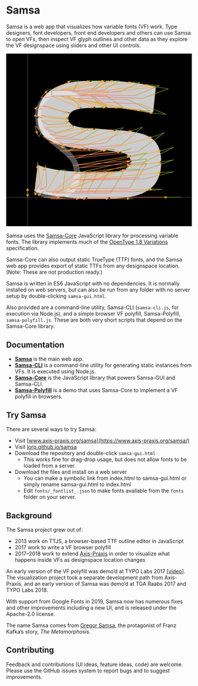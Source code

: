 # Samsa

Samsa is a web app that visualizes how variable fonts (VF) work. Type designers, font developers, front end developers and others can use Samsa to open VFs, then inspect VF glyph outlines and other data as they explore the VF designspace using sliders and other UI controls.

![Mutator](screenshots/20191119%20Mutator%20S.png?raw=true)

Samsa uses the [Samsa-Core](docs/samsa-core.md) JavaScript library for processing variable fonts. The library implements much of the [OpenType 1.8 Variations](https://docs.microsoft.com/en-us/typography/opentype/spec/otvaroverview) specification.

Samsa-Core can also output static TrueType (TTF) fonts, and the Samsa web app provides export of static TTFs from any designspace location. (Note: These are not production ready.)

Samsa is written in ES6 JavaScript with no dependencies. It is normally installed on web servers, but can also be run from any folder with no server setup by double-clicking `samsa-gui.html`.

Also provided are a command-line utility, Samsa-CLI (`samsa-cli.js`, for execution via Node.js), and a simple browser VF polyfill, Samsa-Polyfill, `samsa-polyfill.js`. These are both very short scripts that depend on the Samsa-Core library.

## Documentation

* [**Samsa**](docs/samsa-gui.md) is the main web app.
* [**Samsa-CLI**](docs/samsa-cli.md) is a command-line utility for generating static instances from VFs. It is executed using Node.js.
* [**Samsa-Core**](docs/samsa-core.md) is the JavaScript library that powers Samsa-GUI and Samsa-CLI.
* [**Samsa-Polyfill**](docs/samsa-polyfill.md) is a demo that uses Samsa-Core to implement a VF polyfill in browsers.

## Try Samsa

There are several ways to try Samsa:

* Visit [www.axis-praxis.org/samsa](https://www.axis-praxis.org/samsa/)
* Visit [lorp.github.io/samsa](https://lorp.github.io/samsa/src/samsa-gui.html)
* Download the repository and double-click `samsa-gui.html`
	* This works fine for drag-drop usage, but does not allow fonts to be loaded from a server.
* Download the files and install on a web server
	* You can make a symbolic link from index.html to samsa-gui.html or simply rename samsa-gui.html to index.html
	* Edit `fonts/_fontlist_.json` to make fonts available from the `fonts` folder on your server.

## Background

The Samsa project grew out of:

* 2013 work on TTJS, a browser-based TTF outline editor in JavaScript
* 2017 work to write a VF browser polyfill
* 2017–2018 work to extend [Axis-Praxis](https://www.axis-praxis.org) in order to visualize what happens inside VFs as designspace location changes

An early version of the VF polyfill was demo’d at TYPO Labs 2017 [[video](https://www.youtube.com/watch?v=16QIZrRxafY&t=45m16s)]. The visualization project took a separate development path from Axis-Praxis, and an early version of Samsa was demo’d at TGA Raabs 2017 and TYPO Labs 2018.

With support from Google Fonts in 2019, Samsa now has numerous fixes and other improvements including a new UI, and is released under the Apache-2.0 license.

The name Samsa comes from [Gregor Samsa](https://en.wikipedia.org/wiki/The_Metamorphosis#Gregor_Samsa), the protagonist of Franz Kafka’s story, *The Metamorphosis*.

	
## Contributing

Feedback and contributions (UI ideas, feature ideas, code) are welcome. Please use the GitHub issues system to report bugs and to suggest improvements.
